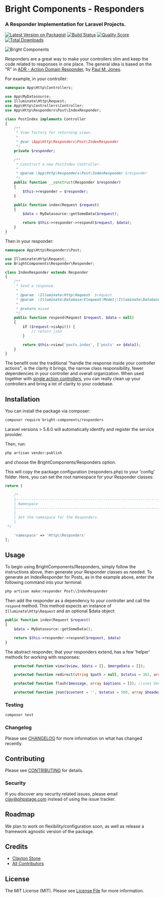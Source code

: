 # Bright Components - Responders
### A Responder Implementation for Laravel Projects.

[![Latest Version on Packagist](https://img.shields.io/packagist/v/bright-components/responders.svg)](https://packagist.org/packages/bright-components/responders)
[![Build Status](https://img.shields.io/travis/bright-components/responders/master.svg)](https://travis-ci.org/bright-components/responders)
[![Quality Score](https://img.shields.io/scrutinizer/g/bright-components/responders.svg)](https://scrutinizer-ci.com/g/bright-components/responders)
[![Total Downloads](https://img.shields.io/packagist/dt/bright-components/responders.svg)](https://packagist.org/packages/bright-components/responders)

![Bright Components](https://s3.us-east-2.amazonaws.com/bright-components/bc_large.png "Bright Components")

Responders are a great way to make your controllers slim and keep the code related to responses in one place. The general idea is based on the "R" in [ADR - Action Domain Responder](http://paul-m-jones.com/archives/5970), by [Paul M. Jones](https://twitter.com/pmjones).

For example, in your controller:

```php
namespace App\Http\Controllers;

use App\MyDatasource;
use Illuminate\Http\Request;
use App\Http\Controllers\Controller;
use App\Http\Responders\Post\IndexResponder;

class PostIndex implements Controller
{
    /**
     * View factory for returning views.
     *
     * @var \App\Http\Responders\Post\IndexResponder
     */
    private $responder;

    /**
     * Construct a new PostIndex Controller.
     *
     * @param \App\Http\Responders\Post\IndexResponder $responder
     */
    public function __construct(Responder $responder)
    {
        $this->responder = $responder;
    }

    public function index(Request $request)
    {
        $data = MyDatasource::getSomeData($request);

        return $this->responder->respond($request, $data);
    }
}
```

Then in your responder:

```php
namespace App\Http\Responders\Post;

use Illuminate\Http\Request;
use BrightComponents\Responder\Responder;

class IndexResponder extends Responder
{
    /**
     * Send a response.
     *
     * @param  \Illuminate\Http\Request  $request
     * @param  \Illuminate\Database\Eloquent\Model|\Illuminate\Database\Eloquent\Collection|array|null  $data
     *
     * @return mixed
     */
    public function respond(Request $request, $data = null)
    {
        if ($request->isApi()) {
            // return json
        }

        return $this->view('posts.index', ['posts' => $data]);
    }
}

```

The benefit over the traditional "handle the response inside your controller actions", is the clarity it brings, the narrow class responsibility, fewer dependencies in your controller and overall organization. When used together with [single action controllers](https://laravel.com/docs/5.6/controllers#single-action-controllers), you can really clean up your controllers and bring a lot of clarity to your codebase.

## Installation

You can install the package via composer:

```bash
composer require bright-components/responders
```
Laravel versions > 5.6.0 will automatically identify and register the service provider.

Then, run:
```bash
php artisan vendor:publish
```
and choose the BrightComponents/Responders option.

This will copy the package configuration (responders.php) to your 'config' folder.
Here, you can set the root namespace for your Responder classes:

```php
return [

    /*
    |--------------------------------------------------------------------------
    | Namespace
    |--------------------------------------------------------------------------
    |
    | Set the namespace for the Responders.
    |
 */

    'namespace' => 'Http\\Responders'
];
```

## Usage

To begin using BrightComponents/Responders, simply follow the instructions above, then generate your Responder classes as needed.
To generate an IndexResponder for Posts, as in the example above, enter the following command into your terminal:

```bash
php artisan make:responder Post\\IndexResponder
```

Then add the responder as a dependency to your controller and call the ```respond``` method. This method expects an instance of ```Illuminate\Http\Request``` and an optional $data object:

```php
public function index(Request $request)
{
    $data = MyDatasource::getSomeData();

    return $this->responder->respond($request, $data)
}
```

The abstract responder, that your responders extend, has a few 'helper' methods for working with responses:
```php
    protected function view($view, $data = [], $mergeData = []);

    protected function redirect(string $path = null, $status = 302, array $headers = [], $secure = null);

    protected function flash($message, array $options = []); //uses DevMarketer/LaraFlash

    protected function json($content = '', $status = 500, array $headers = []);
```

### Testing

``` bash
composer test
```

### Changelog

Please see [CHANGELOG](CHANGELOG.md) for more information on what has changed recently.

## Contributing

Please see [CONTRIBUTING](CONTRIBUTING.md) for details.

### Security

If you discover any security related issues, please email clay@phpstage.com instead of using the issue tracker.

## Roadmap

We plan to work on flexibility/configuration soon, as well as release a framework agnostic version of the package.

## Credits

- [Clayton Stone](https://github.com/devcircus)
- [All Contributors](../../contributors)

## License

The MIT License (MIT). Please see [License File](LICENSE.md) for more information.
